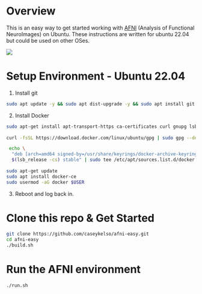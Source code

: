 # Overview
This is an easy way to get started working with [AFNI](https://afni.nimh.nih.gov/) (Analysis of Functional NeuroImages)  on Ubuntu. These instructions are written for ubuntu 22.04 but could be used on other OSes.

<img src="https://afni.nimh.nih.gov/sites/all/themes/professional_theme/images/slide-image-3.jpg" />

# Setup Environment - Ubuntu 22.04
1. Install git
```bash
sudo apt update -y && sudo apt dist-upgrade -y && sudo apt install git build-essential -y
```

2. Install Docker
```bash
sudo apt-get install apt-transport-https ca-certificates curl gnupg lsb-release
    
curl -fsSL https://download.docker.com/linux/ubuntu/gpg | sudo gpg --dearmor -o /usr/share/keyrings/docker-archive-keyring.gpg

 echo \
  "deb [arch=amd64 signed-by=/usr/share/keyrings/docker-archive-keyring.gpg] https://download.docker.com/linux/ubuntu \
  $(lsb_release -cs) stable" | sudo tee /etc/apt/sources.list.d/docker.list > /dev/null
  
sudo apt-get update
sudo apt install docker-ce
sudo usermod -aG docker $USER
```

3. Reboot and log back in.

# Clone this repo & Get Started
```bash
git clone https://github.com/caseykelso/afni-easy.git
cd afni-easy
./build.sh
```

# Run the AFNI environment
```bash
./run.sh
```


